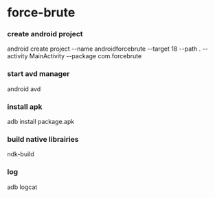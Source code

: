 force-brute
===========

### create android project
android create project --name androidforcebrute --target 18 --path . --activity MainActivity --package com.forcebrute


### start avd manager
android avd

### install apk
adb install package.apk

### build native librairies
ndk-build

### log
adb logcat
